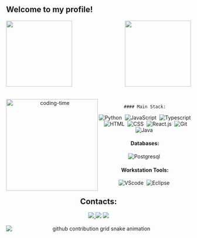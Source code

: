 ## Welcome to my profile!

<div>
  
  <img  height="180em" src="https://github-readme-stats.vercel.app/api?username=ArthurBB01&show_icons=true&theme=great-gatsby&include_all_commits=true&count_private=true"/>
  <img align="right" height="180em" src="https://github-readme-stats.vercel.app/api/top-langs/?username=ArthurBB01&layout=compact&langs_count=16&theme=great-gatsby"/>
</div>
<br>

<div  align="center"> 
  <div style="display: inline_block"><br>
    <img align="left" height="250" alt="coding-time" src="code.gif">

    #### Main Stack:
    
![Python](https://img.shields.io/badge/Python-14354C?style=for-the-badge&logo=python&logoColor=white)&nbsp;
![JavaScript](https://img.shields.io/badge/JavaScript-F7DF1E?style=for-the-badge&logo=javascript&logoColor=black)&nbsp;
![Typescript](https://img.shields.io/badge/TypeScript-007ACC?style=for-the-badge&logo=typescript&logoColor=white)&nbsp;
![HTML](https://img.shields.io/badge/HTML5-E34F26?style=for-the-badge&logo=html5&logoColor=white)&nbsp;
![CSS](https://img.shields.io/badge/CSS3-1572B6?style=for-the-badge&logo=css3&logoColor=white)&nbsp;
![React.js](https://img.shields.io/badge/React-20232A?style=for-the-badge&logo=react&logoColor=61DAFB)&nbsp;
![Git](https://img.shields.io/badge/GIT-E44C30?style=for-the-badge&logo=git&logoColor=white)&nbsp;
![Java](https://img.shields.io/badge/Java-007ACC?style=for-the-badge&logo=java&logoColor=white)&nbsp;

#### Databases:

![Postgresql](https://img.shields.io/badge/PostgreSQL-316192?style=for-the-badge&logo=postgresql&logoColor=white)&nbsp;

#### Workstation Tools:

![VScode](https://img.shields.io/badge/vscode-4285F4?style=for-the-badge&logo=vscode&logoColor=white)&nbsp;
![Eclipse](https://img.shields.io/badge/eclipse-E44C30?style=for-the-badge&logo=eclipse&logoColor=white)&nbsp;

    
  
 ## Contacts:

<div> 
<a href="https://www.instagram.com/arth_bb01?igsh=MXNjbW45aTk4MzJ3dQ==" target="_blank"><img src="https://img.shields.io/badge/-Instagram-%23E4405F?style=for-the-badge&logo=instagram&logoColor=white">
</a>
<a href = "mailto:barbosarthur7@gmail.com"> <img src="https://img.shields.io/badge/-Gmail-%23333?style=for-the-badge&logo=gmail&logoColor=white" target="_blank"></a>
<a href="https://www.linkedin.com/in/arthur-barros-387099213/" target="_blank"><img src="https://img.shields.io/badge/-LinkedIn-%230077B5?style=for-the-badge&logo=linkedin&logoColor=white"  target="_blank"></a> 
</div>&nbsp;&nbsp;
 
</div>
  
<picture>
  <source media="(prefers-color-scheme: dark)" srcset="https://raw.githubusercontent.com/ArthurBB01/ArthurBB01/output/github-contribution-grid-snake-dark.svg">
  <source media="(prefers-color-scheme: light)" srcset="https://raw.githubusercontent.com/ArthurBB01/ArthurBB01/output/github-contribution-grid-snake-light.svg">
  <img src="https://raw.githubusercontent.com/ArthurBB01/ArthurBB01/output/github-contribution-grid-snake.svg" alt="github contribution grid snake animation" style="display:block; margin:auto;">
</picture>
